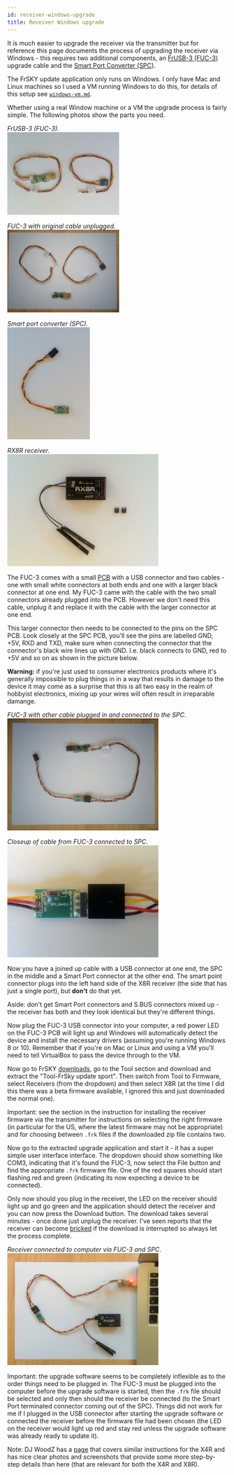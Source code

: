 ```yaml
---
id: receiver-windows-upgrade
title: Receiver Windows upgrade
---
```


It is much easier to upgrade the receiver via the transmitter but for reference this page documents the process of upgrading the receiver via Windows - this requires two additional components, an [FrUSB-3 (FUC-3)](http://www.frsky-rc.com/product/pro.php?pro_id=37) upgrade cable and the [Smart Port Converter (SPC)](http://www.frsky-rc.com/product/pro.php?pro_id=132).

The FrSKY update application only runs on Windows. I only have Mac and Linux machines so I used a VM running Windows to do this, for details of this setup see [`windows-vm.md`](windows-vm.md).

Whether using a real Window machine or a VM the upgrade process is fairly simple. The following photos show the parts you need.

_FrUSB-3 (FUC-3)._  
<img width="256" src="assets/images/assembly/receiver/windows/fuc-3.jpg">

_FUC-3 with original cable unplugged._  
<img width="256" src="assets/images/assembly/receiver/windows/fuc-3-unplugged.jpg">

_Smart port converter (SPC)._  
<img height="256" src="assets/images/assembly/receiver/windows/spc.jpg">

_RX8R receiver._  
<img height="256" src="assets/images/assembly/receiver/windows/receiver-rx8r.jpg">

The FUC-3 comes with a small [PCB](https://en.wikipedia.org/wiki/Printed_circuit_board) with a USB connector and two cables - one with small white connectors at both ends and one with a larger black connector at one end. My FUC-3 came with the cable with the two small connectors already plugged into the PCB. However we don't need this cable, unplug it and replace it with the cable with the larger connector at one end.

This larger connector then needs to be connected to the pins on the SPC PCB. Look closely at the SPC PCB, you'll see the pins are labelled GND, +5V, RXD and TXD, make sure when connecting the connector that the connector's black wire lines up with GND. I.e. black connects to GND, red to +5V and so on as shown in the picture below.

**Warning:** if you're just used to consumer electronics products where it's generally impossible to plug things in in a way that results in damage to the device it may come as a surprise that this is all two easy in the realm of hobbyist electronics, mixing up your wires will often result in irreparable damange.

_FUC-3 with other cable plugged in and connected to the SPC_.  
<img height="256" src="assets/images/assembly/receiver/windows/fuc-3-and-spc.jpg">

_Closeup of cable from FUC-3 connected to SPC_.  
<img height="256" src="assets/images/assembly/receiver/windows/spc-connection-closeup.jpg">

Now you have a joined up cable with a USB connector at one end, the SPC in the middle and a Smart Port connector at the other end. The smart point connector plugs into the left hand side of the X8R receiver (the side that has just a single port), but **don't** do that yet.

Aside: don't get Smart Port connectors and S.BUS connectors mixed up - the receiver has both and they look identical but they're different things.

Now plug the FUC-3 USB connector into your computer, a red power LED on the FUC-3 PCB will light up and Windows will automatically detect the device and install the necessary drivers (assuming you're running Windows 8 or 10). Remember that if you're on Mac or Linux and using a VM you'll need to tell VirtualBox to pass the device through to the VM.

Now go to FrSKY [downloads](http://www.frsky-rc.com/download/), go to the Tool section and download and extract the "Tool-FrSky update sport". Then switch from Tool to Firmware, select Receivers (from the dropdown) and then select X8R (at the time I did this there was a beta firmware available, I ignored this and just downloaded the normal one).

Important: see the section in the instruction for installing the receiver firmware via the transmitter for instructions on selecting the right firmware (in particular for the US, where the latest firmware may not be appropriate) and for choosing between `.frk` files if the downloaded zip file contains two.

Now go to the extracted upgrade application and start it - it has a super simple user interface interface. The dropdown should show something like COM3, indicating that it's found the FUC-3, now select the File button and find the appropriate `.frk` firmware file. One of the red squares should start flashing red and green (indicating its now expecting a device to be connected).

Only now should you plug in the receiver, the LED on the receiver should light up and go green and the application should detect the receiver and you can now press the Download button. The download takes several minutes - once done just unplug the receiver. I've seen reports that the receiver can become [bricked](https://en.wikipedia.org/wiki/Brick_(electronics)) if the download is interrupted so always let the process complete.

_Receiver connected to computer via FUC-3 and SPC_.  
<img height="256" src="assets/images/assembly/receiver/windows/receiver-connected-to-computer.jpg">

Important: the upgrade software seems to be completely inflexible as to the order things need to be plugged in. The FUC-3 must be plugged into the computer before the upgrade software is started, then the `.frk` file should be selected and only then should the receiver be connected (to the Smart Port terminated connector coming out of the SPC). Things did not work for me if I plugged in the USB connector after starting the upgrade software or connected the receiver before the firmware file had been chosen (the LED on the receiver would light up red and stay red unless the upgrade software was already ready to update it).

Note: DJ WoodZ has a [page](http://djwoodz.com/2016/04/11/How-To-Update-FrSky-X4R-SB-Firmware-via-USB/) that covers similar instructions for the X4R and has nice clear photos and screenshots that provide some more step-by-step details than here (that are relevant for both the X4R and X8R).
